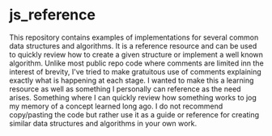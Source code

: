 # js_reference
This repository contains examples of implementations for several common data structures and algorithms.  It is a reference resource and can be used to quickly review how to create a given structure or implement a well known algorithm.  Unlike most public repo code where comments are limited inn the interest of brevity, I've tried to make gratuitous use of comments explaining exactly what is happening at each stage.  I wanted to make this a learning resource as well as something I personally can reference as the need arises.  Something where I can quickly review how something works to jog my memory of a concept learned long ago.  I do not recommend copy/pasting the code but rather use it as a guide or reference for creating similar data structures and algorithms in your own work. 
